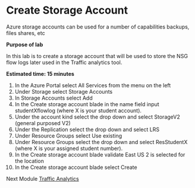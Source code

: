 # Create Storage Account

Azure storage accounts can be used for a number of capabilities backups, files shares, etc

**Purpose of lab**

In this lab is to create a storage account that will be used to store the NSG flow logs later used in the Traffic analytics tool.

**Estimated time: 15 minutes**

1. In the Azure Portal select All Services from the menu on the left
2. Under Storage select Storage Accounts
3. In Storage Accounts select Add 
4. In the Create storage account blade in the name field input studentXflowlog (where X is your student account).
5. Under the account kind select the drop down and select StorageV2 (general purposed V2)
6. Under the Replication select the drop down and select LRS
7. Under Resource Groups select Use existing 
8. Under Resource Groups select the drop down and select ResStudentX (where X is your assigned student number).
9. In the Create storage account blade validate East US 2 is selected for the location
10. In the Create storage account blade select Create

Next Module [Traffic Analytics](trafficanalytics.md)